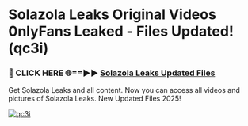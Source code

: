 # Solazola Leaks Original Videos 0nlyFans Leaked - Files Updated! (qc3i)

<h3>🔴 CLICK HERE 🌐==►► <a href="https://tinyurl.com/x26r9saj" rel="nofollow">Solazola Leaks Updated Files</a></h3>

Get Solazola Leaks and all content. Now you can access all videos and pictures of Solazola Leaks. New Updated Files 2025!

[![qc3i](https://i.imgur.com/LkgZPqh.gif)](https://tinyurl.com/x26r9saj)
